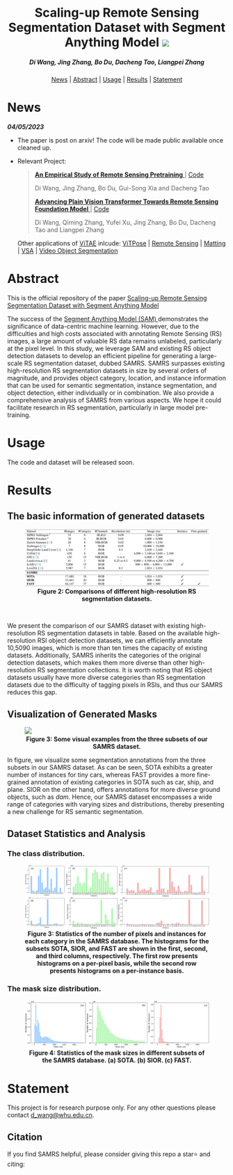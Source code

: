 <h1 align="center"> Scaling-up Remote Sensing Segmentation Dataset with Segment Anything Model <a href="https://arxiv.org/abs/"><img src="https://img.shields.io/badge/arXiv-Paper-<color>"></a> </h1>
<p align="center">
<h5 align="center"><em>Di Wang, Jing Zhang, Bo Du, Dacheng Tao, Liangpei Zhang</em></h5>
<p align="center">
  <a href="#news">News</a> |
  <a href="#abstract">Abstract</a> |
  <a href="#usage">Usage</a> |
  <a href="#results">Results</a> |
  <a href="#statement">Statement</a>
</p>




# News

***04/05/2023***

- The paper is post on arxiv! The code will be made public available once cleaned up.

- Relevant Project: 

  > [**An Empirical Study of Remote Sensing Pretraining** ](https://arxiv.org/abs/2204.02825) | [Code](https://github.com/ViTAE-Transformer/RSP)
  >
  > Di Wang, Jing Zhang, Bo Du, Gui-Song Xia and Dacheng Tao
  >
  > [**Advancing Plain Vision Transformer Towards Remote Sensing Foundation Model** ](https://arxiv.org/abs/2208.03987) | [Code](https://github.com/ViTAE-Transformer/Remote-Sensing-RVSA)
  >
  > Di Wang, Qiming Zhang, Yufei Xu, Jing Zhang, Bo Du, Dacheng Tao and Liangpei Zhang

  Other applications of [ViTAE](https://github.com/ViTAE-Transformer/ViTAE-Transformer) inlcude: [ViTPose](https://github.com/ViTAE-Transformer/ViTPose) | [Remote Sensing](https://github.com/ViTAE-Transformer/ViTAE-Transformer-Remote-Sensing) | [Matting](https://github.com/ViTAE-Transformer/ViTAE-Transformer-Matting) | [VSA](https://github.com/ViTAE-Transformer/ViTAE-VSA) | [Video Object Segmentation](https://github.com/ViTAE-Transformer/VOS-LLB)

# Abstract

This is the official repository of the paper <a href="https://arxiv.org/abs/"> Scaling-up Remote Sensing Segmentation Dataset with Segment Anything Model </a>

<p align="left">The success of the <a href="https://arxiv.org/abs/2304.02643"> Segment Anything Model (SAM) </a> demonstrates the significance of data-centric machine learning. However, due to the difficulties and high costs associated with annotating Remote Sensing (RS) images, a large amount of valuable RS data remains unlabeled, particularly at the pixel level. In this study, we leverage SAM and existing RS object detection datasets to develop an efficient pipeline for generating a large-scale RS segmentation dataset, dubbed SAMRS. SAMRS surpasses existing high-resolution RS segmentation datasets in size by several orders of magnitude, and provides object category, location, and instance information that can be used for semantic segmentation, instance segmentation, and object detection, either individually or in combination. We also provide a comprehensive analysis of SAMRS from various aspects. We hope it could facilitate research in RS segmentation, particularly in large model pre-training.


# Usage
The code and dataset will be released soon.


# Results
## The basic information of generated datasets

<figure>
<img src="Figs/compare.png">
<figcaption align = "center"><b>Figure 2: Comparisons of different high-resolution RS segmentation datasets. 
 </b></figcaption>
</figure>

<br>

We present the comparison of our SAMRS dataset with existing high-resolution RS segmentation datasets in table. Based on the available high-resolution RSI object detection datasets, we can efficiently annotate 10,5090 images, which is more than ten times the capacity of existing datasets. Additionally, SAMRS inherits the categories of the original detection datasets, which makes them more diverse than other high-resolution RS segmentation collections. It is worth noting that RS object datasets usually have more diverse categories than RS segmentation datasets due to the difficulty of tagging pixels in RSIs, and thus our SAMRS reduces this gap. 



## Visualization of Generated Masks



<figure>
<img src="Figs/vis.jpg">
<figcaption align = "center"><b>Figure 3: Some visual examples from the three subsets of our SAMRS dataset.  
 </b></figcaption>
</figure>

In figure, we visualize some segmentation annotations from the three subsets in our SAMRS dataset. As can be seen, SOTA exhibits a greater number of instances for tiny cars, whereas FAST provides a more fine-grained annotation of existing categories in SOTA such as car, ship, and plane. SIOR on the other hand, offers annotations for more diverse ground objects, such as *dam*. Hence, our SAMRS dataset encompasses a wide range of categories with varying sizes and distributions, thereby presenting a new challenge for RS semantic segmentation.



## Dataset Statistics and Analysis
### The class distribution.

<figure>
<img src="Figs/class.png">
<figcaption align = "center"><b>Figure 3: Statistics of the number of pixels and instances for each category in the SAMRS database. The histograms for the subsets SOTA, SIOR, and FAST are shown in the first, second, and third columns, respectively. The first row presents histograms on a per-pixel basis, while the second row presents histograms on a per-instance basis.</a>  
 </b></figcaption>
</figure>



### The mask size distribution.

<figure>
<img src="Figs/mask_size.png">
<figcaption align = "center"><b>Figure 4: Statistics of the mask sizes in different subsets of the SAMRS database. (a) SOTA. (b) SIOR. (c) FAST.</a>  
 </b></figcaption>
</figure>




# Statement

This project is for research purpose only. For any other questions please contact [d_wang@whu.edu.cn](mailto:d_wang@whu.edu.cn).



## Citation

If you find SAMRS helpful, please consider giving this repo a star:star: and citing:

```

```


